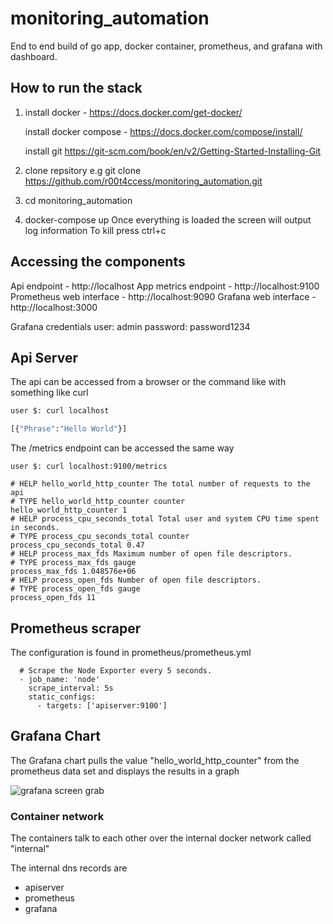 # monitoring_automation
End to end build of go app, docker container, prometheus, and grafana with dashboard.

## How to run the stack

1. install docker - https://docs.docker.com/get-docker/

   install docker compose - https://docs.docker.com/compose/install/
   
   install git https://git-scm.com/book/en/v2/Getting-Started-Installing-Git
   
2. clone repsitory
   e.g git clone https://github.com/r00t4ccess/monitoring_automation.git

3. cd monitoring_automation 

4. docker-compose up
   Once everything is loaded the screen will output log information
   To kill press ctrl+c

## Accessing the components

Api endpoint - http://localhost
App metrics endpoint - http://localhost:9100
Prometheus web interface - http://localhost:9090
Grafana web interface - http://localhost:3000

Grafana credentials
user: admin 
password: password1234

## Api Server
The api can be accessed from a browser or the command like with something like curl

```sh
user $: curl localhost

[{"Phrase":"Hello World"}]
```
The /metrics endpoint can be accessed the same way

```
user $: curl localhost:9100/metrics

# HELP hello_world_http_counter The total number of requests to the api
# TYPE hello_world_http_counter counter
hello_world_http_counter 1
# HELP process_cpu_seconds_total Total user and system CPU time spent in seconds.
# TYPE process_cpu_seconds_total counter
process_cpu_seconds_total 0.47
# HELP process_max_fds Maximum number of open file descriptors.
# TYPE process_max_fds gauge
process_max_fds 1.048576e+06
# HELP process_open_fds Number of open file descriptors.
# TYPE process_open_fds gauge
process_open_fds 11
```

## Prometheus scraper
The configuration is found in
prometheus/prometheus.yml

```
  # Scrape the Node Exporter every 5 seconds.
  - job_name: 'node'
    scrape_interval: 5s
    static_configs:
      - targets: ['apiserver:9100']
```

## Grafana Chart

The Grafana chart pulls the value "hello_world_http_counter" from the prometheus data set
and displays the results in a graph

![grafana screen grab](https://github.com/r00t4ccess/monitoring_automation/tree/master/images/helloapi_grafana.png)

### Container network
The containers talk to each other over the internal docker network called "internal"

The internal dns records are
- apiserver
- prometheus
- grafana